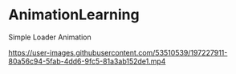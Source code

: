 # AnimationLearning

Simple Loader Animation


https://user-images.githubusercontent.com/53510539/197227911-80a56c94-5fab-4dd6-9fc5-81a3ab152de1.mp4

